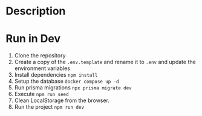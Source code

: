 # Description

# Run in Dev

1. Clone the repository
2. Create a copy of the ```.env.template``` and rename it to ```.env``` and update the environment variables
3. Install dependencies ```npm install```
4. Setup the database ```docker compose up -d```
5. Run prisma migrations ```npx prisma migrate dev```
6. Execute ```npm run seed```
7. Clean LocalStorage from the browser.
7. Run the project ```npm run dev```
